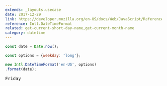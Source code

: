 ```yaml
---
extends: _layouts.usecase
date: 2017-12-29
link: https://developer.mozilla.org/en-US/docs/Web/JavaScript/Reference/Global_Objects/DateTimeFormat
reference: Intl.DateTimeFormat
related: get-current-short-day-name,get-current-month-name
category: datetime
---
```



```javascript
const date = Date.now();

const options = {weekday: 'long'};

new Intl.DateTimeFormat('en-US', options)
.format(date);
```
<pre class="output">
Friday
</pre>
